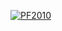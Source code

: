 <!-- dcterms:identifier = riderweblog#240 -->
<!-- dcterms:title = Hodně koňských sil do nového roku -->
<!-- np9:categoryId = 1 -->
<!-- x4w:category = Koně -->
<!-- np9:authorId = 1 -->
<!-- np9:authorEmail = michal.valasek@altairis.cz -->
<!-- dcterms:creator = Michal Altair Valášek -->
<!-- dcterms:created = 2010-01-01T00:15:32.893+01:00 -->
<!-- dcterms:date = 2010-01-01T00:00:00+01:00 -->

[![PF2010](https://www.cdn.altairis.cz/Blog/2010/20100101-PF2010_thumb.jpg "PF2010")](https://www.cdn.altairis.cz/Blog/2010/20100101-PF2010_2.jpg)